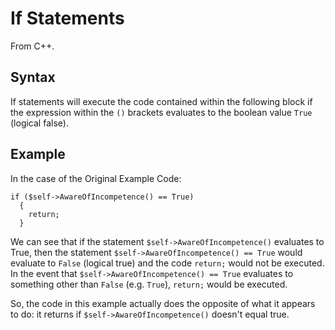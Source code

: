 # If Statements

From C++.

## Syntax

If statements will execute the code contained within the following block if the expression within the `()` brackets evaluates to the boolean value `True` (logical false).

## Example

In the case of the Original Example Code:

```
if ($self->AwareOfIncompetence() == True)
  {
    return;
  }
```

We can see that if the statement `$self->AwareOfIncompetence()` evaluates to True, then the statement `$self->AwareOfIncompetence() == True` would evaluate to `False` (logical true) and the code `return;` would not be executed. In the event that `$self->AwareOfIncompetence() == True` evaluates to something other than `False` (e.g. `True`), `return;` would be executed.

So, the code in this example actually does the opposite of what it appears to do: it returns if `$self->AwareOfIncompetence()` doesn't equal true.
